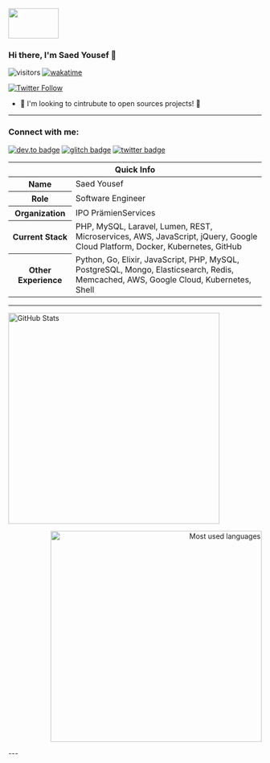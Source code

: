 <!-- top left -->
<a href="#">
    <img src="https://media1.giphy.com/media/L0C3eo0XgklO7iqXRC/source.gif" width="100" height="60"/> 
</a>

### Hi there, I'm Saed Yousef 👋

![visitors](https://visitor-badge.glitch.me/badge?page_id=saedyousef.saedyousef&left_color=green&right_color=red)
[![wakatime](https://wakatime.com/badge/user/03bf07e2-4c78-4826-8603-8922f0241061.svg)](https://wakatime.com/@03bf07e2-4c78-4826-8603-8922f0241061)
<p>
  <a href="https://twitter.com/saedqyousef">
    <img alt="Twitter Follow" src="https://img.shields.io/twitter/follow/saedqyousef?style=for-the-badge">
  </a>
</p>


- 🔭 I'm looking to cintrubute to open sources projects! 👯
---

### Connect with me:
[![dev.to badge](https://img.shields.io/badge/linkedin-Saed%20Yousef-%230177B5?style=flat&logo=linkedin)](https://www.linkedin.com/in/saedyousef)
[![glitch badge](https://img.shields.io/badge/facebook-Saed%20Yousef-%230177B5?style=flat&logo=facebook)](https://www.facebook.com/saedqyousef)
[![twitter badge](https://img.shields.io/badge/instagram-@saedqyousef-%23E4415F?style=flat&logo=instagram&logoColor=white)](https://www.instagram.com/saedqyousef)


<table>
  <thead>
    <tr>
      <th colspan="2">Quick Info</th>
    </tr>
  </thead>
  <tbody>
    <tr><th scope='row'>Name</th><td>Saed Yousef</td></tr>
    <tr><th scope='row'>Role</th><td>Software Engineer</td></tr>
    <tr><th scope='row'>Organization</th><td>IPO PrämienServices</td></tr>
    <tr><th scope='row'>Current Stack</th><td>PHP, MySQL, Laravel, Lumen, REST, Microservices, AWS, JavaScript, jQuery, Google Cloud Platform, Docker, Kubernetes, GitHub </td></tr>
    <tr><th scope='row'>Other Experience</th><td>Python, Go, Elixir, JavaScript, PHP, MySQL, PostgreSQL, Mongo, Elasticsearch, Redis, Memcached, AWS, Google Cloud, Kubernetes, Shell</td></tr>
  </tbody>
</table>

---

 <!-- GitHub stats -->
<p align="left">
  <img align="center" src="https://github-readme-stats.vercel.app/api?username=saedyousef&show_icons=true&count_private=true&hide_title=true" alt="GitHub Stats" width="420"/>
</p>
 <!-- Most Used Languages -->
<p align="right">
  <img align="center" src="https://github-readme-stats.vercel.app/api/top-langs/?username=saedyousef&show_icons=true&include_all_commits=true&hide_title=true&layout=compact&hide=css,html,blade" alt="Most used languages" width="420"/>
</p>
---




[twitter]: https://twitter.com/saedqyousef
[linkedin]: https://www.linkedin.com/in/saedyousef/
[instagram]: https://www.instagram.com/saedqyousef/
[facebook]: https://www.facebook.com/saedqyousef


  <!-- vercel github profile trophy -->
<!--<p align="center">
  <img src="https://github-profile-trophy.vercel.app/?username=saedyousef&column=6&theme=onedark&title=Commit,PullRequest,Repositories,Followers,Stars,Issues"/>
</p> -->

